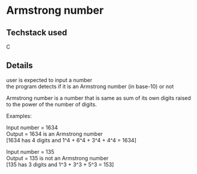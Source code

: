 # Armstrong number

## Techstack used
C 

## Details
user is expected to input a number  
the program detects if it is an Armstrong number (in base-10) or not  

Armstrong number is a number that is same as sum of its own digits raised to the power of the number of digits.  

Examples:    

Input number = 1634  
Output = 1634 is an Armstrong number  
[1634 has 4 digits and 1^4 + 6^4 + 3^4 + 4^4 = 1634]  
  
Input number = 135  
Output = 135 is not an Armstrong number  
[135 has 3 digits and 1^3 + 3^3 + 5^3 = 153]  



